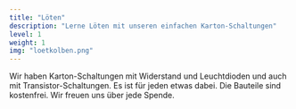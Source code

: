 ```yaml
---
title: "Löten"
description: "Lerne Löten mit unseren einfachen Karton-Schaltungen"
level: 1
weight: 1
img: "loetkolben.png"
---
```


Wir haben Karton-Schaltungen mit Widerstand und Leuchtdioden und auch mit Transistor-Schaltungen. Es ist für jeden etwas dabei. Die Bauteile sind kostenfrei. Wir freuen uns über jede Spende.